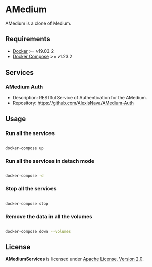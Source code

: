 # AMedium

AMedium is a clone of Medium.

## Requirements

- [Docker](https://docs.docker.com/install/) >= *v*19.03.2
- [Docker Compose](https://docs.docker.com/compose/install/) >= *v*1.23.2

## Services

### AMedium Auth

- Description: RESTful Service of Authentication for the AMedium.
- Repository: https://github.com/AlexisNava/AMedium-Auth

## Usage

### Run all the services

```sh

docker-compose up

```

### Run all the services in detach mode

```sh

docker-compose -d

```

### Stop all the services

```sh

docker-compose stop

```

### Remove the data in all the volumes

```sh

docker-compose down --volumes

```

## License

**AMediumServices** is licensed under [Apache License, Version 2.0](https://github.com/AlexisNava/AMediumServices/blob/master/LICENSE).

